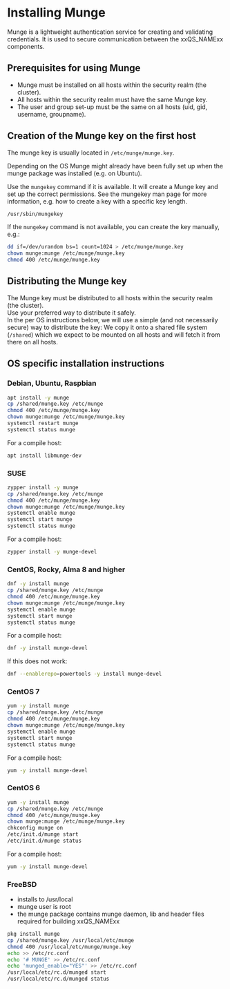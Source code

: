 # Installing Munge

Munge is a lightweight authentication service for creating and validating credentials. It is used to secure communication between the xxQS_NAMExx components.

## Prerequisites for using Munge

* Munge must be installed on all hosts within the security realm (the cluster).
* All hosts within the security realm must have the same Munge key.
* The user and group set-up must be the same on all hosts (uid, gid, username, groupname).

## Creation of the Munge key on the first host

The munge key is usually located in `/etc/munge/munge.key`.

Depending on the OS Munge might already have been fully set up when the munge package was installed (e.g. on Ubuntu).

Use the `mungekey` command if it is available. It will create a Munge key and set up the correct permissions.
See the mungekey man page for more information, e.g. how to create a key with a specific key length.

```bash
/usr/sbin/mungekey
```

If the `mungekey` command is not available, you can create the key manually, e.g.:
```bash
dd if=/dev/urandom bs=1 count=1024 > /etc/munge/munge.key
chown munge:munge /etc/munge/munge.key
chmod 400 /etc/munge/munge.key
```

## Distributing the Munge key

The Munge key must be distributed to all hosts within the security realm (the cluster).   
Use your preferred way to distribute it safely.   
In the per OS instructions below, we will use a simple (and not necessarily secure) way to distribute the key: We copy it onto a shared file system (`/shared`) which we expect to be mounted on all hosts and will fetch it from there on all hosts.

## OS specific installation instructions

### Debian, Ubuntu, Raspbian

```bash
apt install -y munge
cp /shared/munge.key /etc/munge
chmod 400 /etc/munge/munge.key
chown munge:munge /etc/munge/munge.key
systemctl restart munge
systemctl status munge
```

For a compile host:
```bash
apt install libmunge-dev
```

### SUSE

```bash
zypper install -y munge
cp /shared/munge.key /etc/munge
chmod 400 /etc/munge/munge.key
chown munge:munge /etc/munge/munge.key
systemctl enable munge
systemctl start munge
systemctl status munge
```

For a compile host:
```bash
zypper install -y munge-devel
```

### CentOS, Rocky, Alma 8 and higher

```bash
dnf -y install munge
cp /shared/munge.key /etc/munge
chmod 400 /etc/munge/munge.key
chown munge:munge /etc/munge/munge.key
systemctl enable munge
systemctl start munge
systemctl status munge
```

For a compile host:
```bash
dnf -y install munge-devel
```

If this does not work:
```bash
dnf --enablerepo=powertools -y install munge-devel
```

### CentOS 7

```bash
yum -y install munge
cp /shared/munge.key /etc/munge
chmod 400 /etc/munge/munge.key
chown munge:munge /etc/munge/munge.key
systemctl enable munge
systemctl start munge
systemctl status munge
```

For a compile host:
```bash
yum -y install munge-devel
```

### CentOS 6

```bash
yum -y install munge
cp /shared/munge.key /etc/munge
chmod 400 /etc/munge/munge.key
chown munge:munge /etc/munge/munge.key
chkconfig munge on
/etc/init.d/munge start
/etc/init.d/munge status
```

For a compile host:
```bash
yum -y install munge-devel
```

### FreeBSD

* installs to /usr/local
* munge user is root
* the munge package contains munge daemon, lib and header files required for building xxQS_NAMExx

```bash
pkg install munge
cp /shared/munge.key /usr/local/etc/munge
chmod 400 /usr/local/etc/munge/munge.key
echo >> /etc/rc.conf
echo '# MUNGE' >> /etc/rc.conf
echo 'munged_enable="YES"' >> /etc/rc.conf
/usr/local/etc/rc.d/munged start
/usr/local/etc/rc.d/munged status
```

[//]: # (Eeach file has to end with two empty lines)

